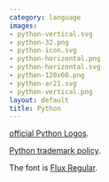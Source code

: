 ```yaml
---
category: language
images:
- python-vertical.svg
- python-32.png
- python-icon.svg
- python-horizontal.png
- python-horizontal.svg
- python-120x60.png
- python-ar21.svg
- python-vertical.png
layout: default
title: Python
---
```


[official Python Logos](http://www.python.org/community/logos/).

[Python trademark policy](http://www.python.org/psf/trademarks/).

The font is [Flux Regular](http://www.myfonts.com/fonts/t26/flux/regular/?refby=hackerlogos).